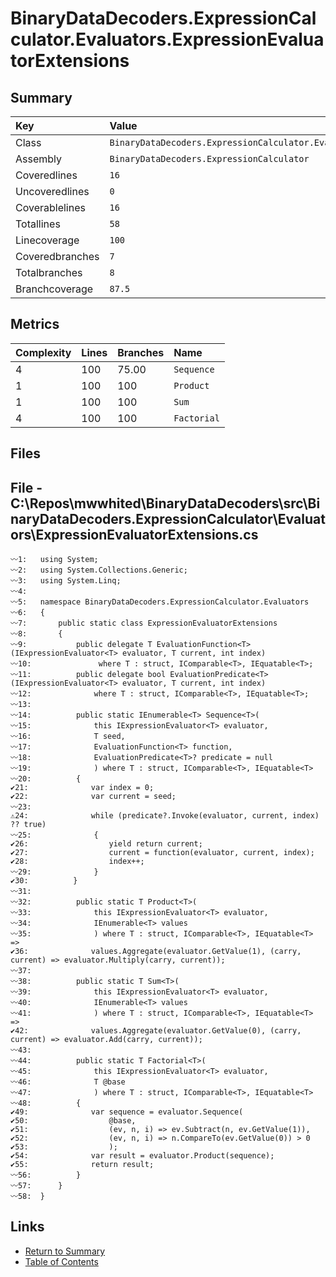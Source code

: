 ﻿# BinaryDataDecoders.ExpressionCalculator.Evaluators.ExpressionEvaluatorExtensions

## Summary

| Key             | Value                                                                              |
| :-------------- | :--------------------------------------------------------------------------------- |
| Class           | `BinaryDataDecoders.ExpressionCalculator.Evaluators.ExpressionEvaluatorExtensions` |
| Assembly        | `BinaryDataDecoders.ExpressionCalculator`                                          |
| Coveredlines    | `16`                                                                               |
| Uncoveredlines  | `0`                                                                                |
| Coverablelines  | `16`                                                                               |
| Totallines      | `58`                                                                               |
| Linecoverage    | `100`                                                                              |
| Coveredbranches | `7`                                                                                |
| Totalbranches   | `8`                                                                                |
| Branchcoverage  | `87.5`                                                                             |

## Metrics

| Complexity | Lines | Branches | Name        |
| :--------- | :---- | :------- | :---------- |
| 4          | 100   | 75.00    | `Sequence`  |
| 1          | 100   | 100      | `Product`   |
| 1          | 100   | 100      | `Sum`       |
| 4          | 100   | 100      | `Factorial` |

## Files

## File - C:\Repos\mwwhited\BinaryDataDecoders\src\BinaryDataDecoders.ExpressionCalculator\Evaluators\ExpressionEvaluatorExtensions.cs

```CSharp
〰1:   using System;
〰2:   using System.Collections.Generic;
〰3:   using System.Linq;
〰4:   
〰5:   namespace BinaryDataDecoders.ExpressionCalculator.Evaluators
〰6:   {
〰7:       public static class ExpressionEvaluatorExtensions
〰8:       {
〰9:           public delegate T EvaluationFunction<T>(IExpressionEvaluator<T> evaluator, T current, int index)
〰10:               where T : struct, IComparable<T>, IEquatable<T>;
〰11:          public delegate bool EvaluationPredicate<T>(IExpressionEvaluator<T> evaluator, T current, int index)
〰12:              where T : struct, IComparable<T>, IEquatable<T>;
〰13:  
〰14:          public static IEnumerable<T> Sequence<T>(
〰15:              this IExpressionEvaluator<T> evaluator,
〰16:              T seed,
〰17:              EvaluationFunction<T> function,
〰18:              EvaluationPredicate<T>? predicate = null
〰19:              ) where T : struct, IComparable<T>, IEquatable<T>
〰20:          {
✔21:              var index = 0;
✔22:              var current = seed;
〰23:  
⚠24:              while (predicate?.Invoke(evaluator, current, index) ?? true)
〰25:              {
✔26:                  yield return current;
✔27:                  current = function(evaluator, current, index);
✔28:                  index++;
〰29:              }
✔30:          }
〰31:  
〰32:          public static T Product<T>(
〰33:              this IExpressionEvaluator<T> evaluator,
〰34:              IEnumerable<T> values
〰35:              ) where T : struct, IComparable<T>, IEquatable<T> =>
✔36:              values.Aggregate(evaluator.GetValue(1), (carry, current) => evaluator.Multiply(carry, current));
〰37:  
〰38:          public static T Sum<T>(
〰39:              this IExpressionEvaluator<T> evaluator,
〰40:              IEnumerable<T> values
〰41:              ) where T : struct, IComparable<T>, IEquatable<T> =>
✔42:              values.Aggregate(evaluator.GetValue(0), (carry, current) => evaluator.Add(carry, current));
〰43:  
〰44:          public static T Factorial<T>(
〰45:              this IExpressionEvaluator<T> evaluator,
〰46:              T @base
〰47:              ) where T : struct, IComparable<T>, IEquatable<T>
〰48:          {
✔49:              var sequence = evaluator.Sequence(
✔50:                  @base,
✔51:                  (ev, n, i) => ev.Subtract(n, ev.GetValue(1)),
✔52:                  (ev, n, i) => n.CompareTo(ev.GetValue(0)) > 0
✔53:                  );
✔54:              var result = evaluator.Product(sequence);
✔55:              return result;
〰56:          }
〰57:      }
〰58:  }
```

## Links

* [Return to Summary](Summary.md)
* [Table of Contents](../TOC.md)

